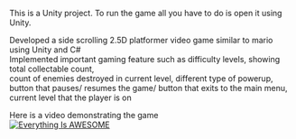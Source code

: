 This is a Unity project. To run the game all you have to do is open it using Unity.       

Developed a side scrolling 2.5D platformer video game similar to mario using Unity and C#                                                     
Implemented important gaming feature such as difficulty levels, showing total collectable count,                   
count of enemies destroyed in current level, different type of powerup,                        
button that pauses/ resumes the game/ button that exits to the main menu, current level that the player is on

Here is a video demonstrating the game        
[![Everything Is AWESOME](https://imgur.com/DrvWCX7.png)](https://www.youtube.com/watch?v=UpMcLfoG0gs "Everything Is AWESOME")
